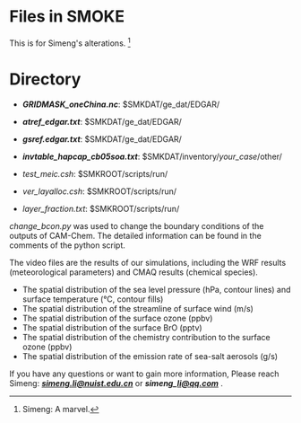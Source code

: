 # Files in SMOKE
This is for Simeng's alterations. [^RUNOOB]
[^RUNOOB]: Simeng: A marvel. 

# Directory
* ***GRIDMASK\_oneChina.nc***: $SMKDAT/ge\_dat/EDGAR/

* ***atref\_edgar.txt***: $SMKDAT/ge\_dat/EDGAR/

* ***gsref.edgar.txt***: $SMKDAT/ge\_dat/EDGAR/

* ***invtable\_hapcap\_cb05soa.txt***: $SMKDAT/inventory/*your_case*/other/

* *test\_meic.csh*: $SMKROOT/scripts/run/

* *ver\_layalloc.csh*: $SMKROOT/scripts/run/

* *layer_fraction.txt*: $SMKROOT/scripts/run/

*change_bcon.py* was used to change the boundary conditions of the outputs of CAM-Chem.
The detailed information can be found in the comments of the python script.

The video files are the results of our simulations, including the WRF results (meteorological parameters)
and CMAQ results (chemical species).

* The spatial distribution of the sea level pressure (hPa, contour lines) and surface temperature (&deg;C, contour fills)
* The spatial distribution of the streamline of surface wind (m/s)
* The spatial distribution of the surface ozone (ppbv)
* The spatial distribution of the surface BrO (pptv)
* The spatial distribution of the chemistry contribution to the surface ozone (ppbv)
* The spatial distribution of the emission rate of sea-salt aerosols (g/s)

If you have any questions or want to gain more information,
Please reach Simeng: ***simeng.li@nuist.edu.cn*** or ***simeng\_li@qq.com*** .

